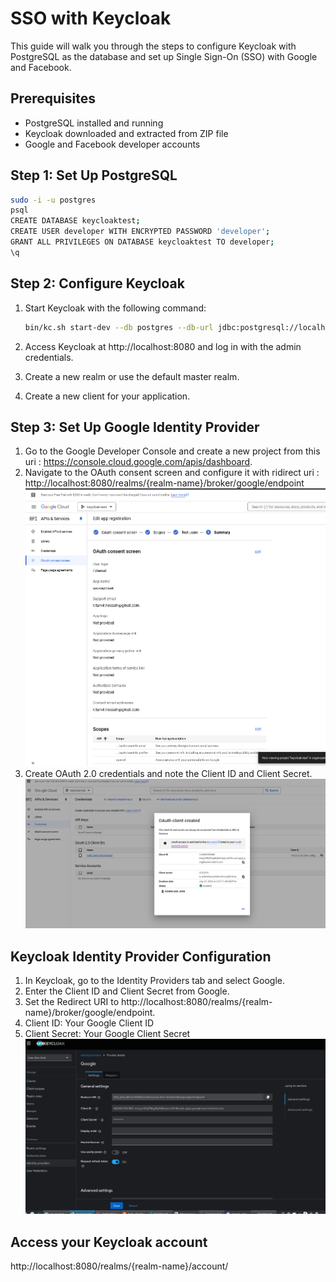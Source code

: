# SSO with Keycloak

This guide will walk you through the steps to configure Keycloak with PostgreSQL as the database and set up Single Sign-On (SSO) with Google and Facebook.

## Prerequisites

- PostgreSQL installed and running
- Keycloak downloaded and extracted from ZIP file
- Google and Facebook developer accounts

## Step 1: Set Up PostgreSQL

```sh
sudo -i -u postgres
psql
CREATE DATABASE keycloaktest;
CREATE USER developer WITH ENCRYPTED PASSWORD 'developer';
GRANT ALL PRIVILEGES ON DATABASE keycloaktest TO developer;
\q
```

## Step 2: Configure Keycloak

1. Start Keycloak with the following command:

    ```bash
    bin/kc.sh start-dev --db postgres --db-url jdbc:postgresql://localhost:5432/keycloaktest --db-username developer --db-password developer
    ```

2. Access Keycloak at http://localhost:8080 and log in with the admin credentials.

3. Create a new realm or use the default master realm.

4. Create a new client for your application.

## Step 3: Set Up Google Identity Provider

1. Go to the Google Developer Console and create a new project from this uri : https://console.cloud.google.com/apis/dashboard.
2. Navigate to the OAuth consent screen and configure it with ridirect uri : http://localhost:8080/realms/{realm-name}/broker/google/endpoint
![alt text](Screenshot_২০২৪০৭২৭_০২৪৪২০.png)
3. Create OAuth 2.0 credentials and note the Client ID and Client Secret.
![alt text](Screenshot_২০২৪০৭২৭_০২৪৭৫১.png)

## Keycloak Identity Provider Configuration

1. In Keycloak, go to the Identity Providers tab and select Google.
2. Enter the Client ID and Client Secret from Google.
3. Set the Redirect URI to http://localhost:8080/realms/{realm-name}/broker/google/endpoint.
4. Client ID: Your Google Client ID
5. Client Secret: Your Google Client Secret
![alt text](Screenshot_২০২৪০৭২৭_০২৫৯০৩.png)

## Access your Keycloak account

http://localhost:8080/realms/{realm-name}/account/